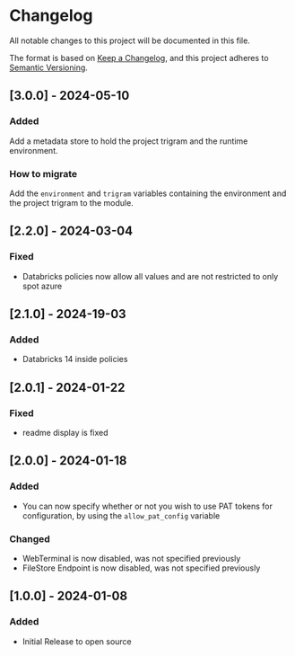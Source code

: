 # Changelog

All notable changes to this project will be documented in this file.

The format is based on [Keep a Changelog](https://keepachangelog.com/en/1.0.0/),
and this project adheres to [Semantic Versioning](https://semver.org/spec/v2.0.0.html).

## [3.0.0] - 2024-05-10

### Added

Add a metadata store to hold the project trigram and the runtime environment.

### How to migrate

Add the `environment` and `trigram` variables containing the environment and the project trigram to the module.


## [2.2.0] - 2024-03-04

### Fixed

- Databricks policies now allow all values and are not restricted to only spot azure


## [2.1.0] - 2024-19-03

### Added

- Databricks 14 inside policies


## [2.0.1] - 2024-01-22

### Fixed

- readme display is fixed

## [2.0.0] - 2024-01-18

### Added

- You can now specify whether or not you wish to use PAT tokens for configuration, by using the `allow_pat_config` variable

### Changed

- WebTerminal is now disabled, was not specified previously
- FileStore Endpoint is now disabled, was not specified previously

## [1.0.0] - 2024-01-08

### Added

- Initial Release to open source
